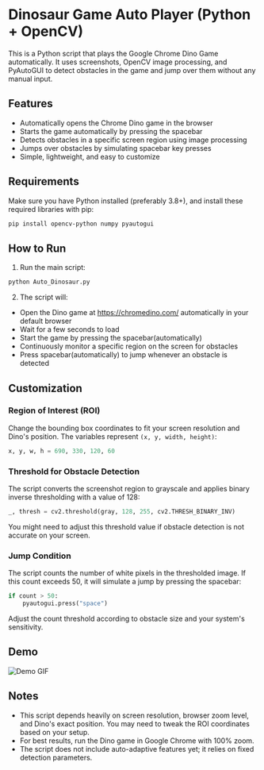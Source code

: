 # Dinosaur Game Auto Player (Python + OpenCV)

This is a Python script that plays the Google Chrome Dino Game automatically. It uses screenshots, OpenCV image processing, and PyAutoGUI to detect obstacles in the game and jump over them without any manual input.

## Features

- Automatically opens the Chrome Dino game in the browser  
- Starts the game automatically by pressing the spacebar  
- Detects obstacles in a specific screen region using image processing  
- Jumps over obstacles by simulating spacebar key presses  
- Simple, lightweight, and easy to customize  

## Requirements

Make sure you have Python installed (preferably 3.8+), and install these required libraries with pip:

```bash
pip install opencv-python numpy pyautogui
```

## How to Run

1. Run the main script:

```bash
python Auto_Dinosaur.py
```

2. The script will:  
- Open the Dino game at https://chromedino.com/ automatically in your default browser  
- Wait for a few seconds to load  
- Start the game by pressing the spacebar(automatically)  
- Continuously monitor a specific region on the screen for obstacles  
- Press spacebar(automatically) to jump whenever an obstacle is detected  

## Customization

### Region of Interest (ROI)

Change the bounding box coordinates to fit your screen resolution and Dino's position. The variables represent `(x, y, width, height)`:

```python
x, y, w, h = 690, 330, 120, 60
```

### Threshold for Obstacle Detection

The script converts the screenshot region to grayscale and applies binary inverse thresholding with a value of 128:

```python
_, thresh = cv2.threshold(gray, 128, 255, cv2.THRESH_BINARY_INV)
```

You might need to adjust this threshold value if obstacle detection is not accurate on your screen.

### Jump Condition

The script counts the number of white pixels in the thresholded image. If this count exceeds 50, it will simulate a jump by pressing the spacebar:

```python
if count > 50:
    pyautogui.press("space")
```

Adjust the count threshold according to obstacle size and your system's sensitivity.

## Demo

![Demo GIF](media/dino.gif)


## Notes

- This script depends heavily on screen resolution, browser zoom level, and Dino's exact position. You may need to tweak the ROI coordinates based on your setup.
- For best results, run the Dino game in Google Chrome with 100% zoom.
- The script does not include auto-adaptive features yet; it relies on fixed detection parameters.
